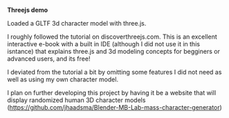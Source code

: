 **Threejs demo**

Loaded a GLTF 3d character model with three.js. 


I roughly followed the tutorial on discoverthreejs.com. This is an excellent interactive e-book with a built in IDE (although I did not use it in this isntance) that explains three.js and 3d modeling concepts for begginers or advanced users, and its free!

I deviated from the tutorial a bit by omitting some features I did not need as well as using my own character model. 


I plan on further developing this project by having it be a website that will display randomized human 3D character models (https://github.com/jhaadsma/Blender-MB-Lab-mass-character-generator)


